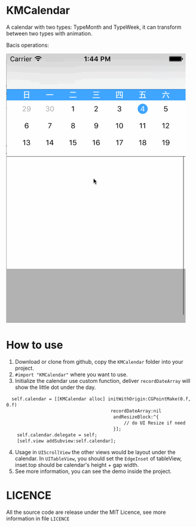 # KMCalendar
A calendar with two types: TypeMonth and TypeWeek, it can transform between two types with animation.

Bacis operations:

![Screenshot](https://github.com/Mioke/KMCalendar/blob/master/screenshots/KMCalendarDemo.gif)

# How to use

1. Download or clone from github, copy the `KMCalendar` folder into your project.
2. `#import "KMCalendar"` where you want to use.
3. Initialize the calendar use custom function, deliver `recordDateArray` will show the little dot under the day.
```
  self.calendar = [[KMCalendar alloc] initWithOrigin:CGPointMake(0.f, 0.f)
                                       recordDateArray:nil
                                        andResizeBlock:^{
                                            // do UI Resize if need
                                        }];
    self.calendar.delegate = self;
    [self.view addSubview:self.calendar];
```
4. Usage in `UIScrollView` the other views would be layout under the calendar. In `UITableView`, you should set the `EdgeInset` of tableView, inset.top should be calendar's height + gap width.
5. See more information, you can see the demo inside the project.

# LICENCE
All the source code are release under the MIT Licence, see more information in file `LICENCE`

